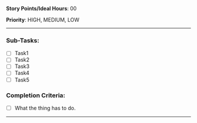 **Story Points/Ideal Hours**: 00

**Priority**: HIGH, MEDIUM, LOW
***
### Sub-Tasks:
- [ ] Task1
- [ ] Task2
- [ ] Task3
- [ ] Task4
- [ ] Task5
### Completion Criteria:
- [ ] What the thing has to do.
***
